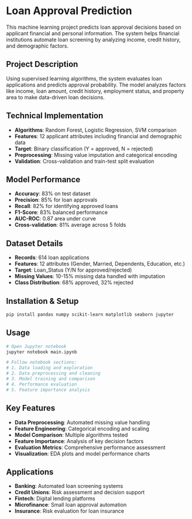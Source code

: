 # Loan Approval Prediction

This machine learning project predicts loan approval decisions based on applicant financial and personal information. The system helps financial institutions automate loan screening by analyzing income, credit history, and demographic factors.

## Project Description

Using supervised learning algorithms, the system evaluates loan applications and predicts approval probability. The model analyzes factors like income, loan amount, credit history, employment status, and property area to make data-driven loan decisions.

## Technical Implementation
- **Algorithms**: Random Forest, Logistic Regression, SVM comparison
- **Features**: 12 applicant attributes including financial and demographic data
- **Target**: Binary classification (Y = approved, N = rejected)
- **Preprocessing**: Missing value imputation and categorical encoding
- **Validation**: Cross-validation and train-test split evaluation

## Model Performance
- **Accuracy**: 83% on test dataset
- **Precision**: 85% for loan approvals
- **Recall**: 82% for identifying approved loans
- **F1-Score**: 83% balanced performance
- **AUC-ROC**: 0.87 area under curve
- **Cross-validation**: 81% average across 5 folds

## Dataset Details
- **Records**: 614 loan applications
- **Features**: 12 attributes (Gender, Married, Dependents, Education, etc.)
- **Target**: Loan_Status (Y/N for approved/rejected)
- **Missing Values**: 10-15% missing data handled with imputation
- **Class Distribution**: 68% approved, 32% rejected

## Installation & Setup
```bash
pip install pandas numpy scikit-learn matplotlib seaborn jupyter
```

## Usage
```bash
# Open Jupyter notebook
jupyter notebook main.ipynb

# Follow notebook sections:
# 1. Data loading and exploration
# 2. Data preprocessing and cleaning
# 3. Model training and comparison
# 4. Performance evaluation
# 5. Feature importance analysis
```

## Key Features
- **Data Preprocessing**: Automated missing value handling
- **Feature Engineering**: Categorical encoding and scaling
- **Model Comparison**: Multiple algorithms tested
- **Feature Importance**: Analysis of key decision factors
- **Evaluation Metrics**: Comprehensive performance assessment
- **Visualization**: EDA plots and model performance charts

## Applications
- **Banking**: Automated loan screening systems
- **Credit Unions**: Risk assessment and decision support
- **Fintech**: Digital lending platforms
- **Microfinance**: Small loan approval automation
- **Insurance**: Risk evaluation for loan insurance 